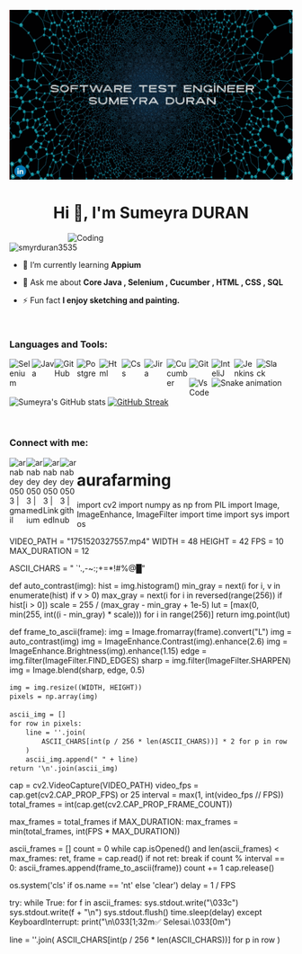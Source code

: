 ![Octocat](ezgif.com-reverse.gif)
<h1 align="center">Hi 👋, I'm Sumeyra DURAN</h1>           
<img align="right" alt="Coding" width="400" src="https://qph.fs.quoracdn.net/main-qimg-fa7b4bdc3b2f73e749e5c2c646d4ae13">   
<p align="left"> <img src="https://komarev.com/ghpvc/?username=smyrduran3535&label=Profile%20views&color=0e75b6&style=flat" alt="smyrduran3535" /> </p>  

- 🌱 I’m currently learning **Appium**  

- 💬 Ask me about **Core Java , Selenium , Cucumber , HTML , CSS , SQL**      

- ⚡ Fun fact **I enjoy sketching and painting.**   
 
<br />

### Languages and Tools:

[<img align="left" alt="Selenium" width="40px" src="https://cdn.jsdelivr.net/gh/devicons/devicon/icons/selenium/selenium-original.svg" />][github]
[<img align="left" alt="Java" width="40px" src="https://cdn.jsdelivr.net/gh/devicons/devicon/icons/java/java-original-wordmark.svg" />][github]
[<img align="left" alt="GitHub" width="40px" src="https://cdn.jsdelivr.net/gh/devicons/devicon/icons/github/github-original-wordmark.svg" />][github]
[<img align="left" alt="Postgre" width="40px" src="https://cdn.jsdelivr.net/gh/devicons/devicon/icons/postgresql/postgresql-original-wordmark.svg" />][github]
[<img align="left" alt="Html" width="40px" src="https://cdn.jsdelivr.net/gh/devicons/devicon/icons/html5/html5-plain-wordmark.svg" />][github]
[<img align="left" alt="Css" width="40px" src="https://cdn.jsdelivr.net/gh/devicons/devicon/icons/css3/css3-plain-wordmark.svg" />][github]
[<img align="left" alt="Jira" width="40px" src="https://cdn.jsdelivr.net/gh/devicons/devicon/icons/jira/jira-original-wordmark.svg" />][github]
[<img align="left" alt="Cucumber" width="40px" src="https://cdn.jsdelivr.net/gh/devicons/devicon/icons/cucumber/cucumber-plain-wordmark.svg" />][github]
[<img align="left" alt="Git" width="40px" src="https://cdn.jsdelivr.net/gh/devicons/devicon/icons/git/git-plain-wordmark.svg" />][github]
[<img align="left" alt="InteliJ" width="40px" src="https://cdn.jsdelivr.net/gh/devicons/devicon/icons/intellij/intellij-original-wordmark.svg" />][github]
[<img align="left" alt="Jenkins" width="40px" src="https://cdn.jsdelivr.net/gh/devicons/devicon/icons/jenkins/jenkins-original.svg" />][github]
[<img align="left" alt="Slack" width="40px" src="https://cdn.jsdelivr.net/gh/devicons/devicon/icons/slack/slack-original-wordmark.svg" />][github]
[<img align="left" alt="VsCode" width="40px" src="https://cdn.jsdelivr.net/gh/devicons/devicon/icons/vscode/vscode-original-wordmark.svg" />][github]

<br />

 ![Snake animation](https://github.com/thepiyushmalhotra/thepiyushmalhotra/blob/output/github-contribution-grid-snake.svg)
   
 ![Sumeyra's GitHub stats](https://github-readme-stats.vercel.app/api?username=smyrduran3535&show_icons=true&theme=react)
 [![GitHub Streak](http://github-readme-streak-stats.herokuapp.com?user=smyrduran3535&theme=react&date_format=M%20j%5B%2C%20Y%5D)](https://git.io/streak-stats)
<br/> 


<br /> 

### Connect with me:

[<img align="left" alt="arnabdey0503 | gmail" width="30px" src="https://cdn.jsdelivr.net/npm/simple-icons@v3/icons/gmail.svg" />][gmail]
[<img align="left" alt="arnabdey0503 | medium" width="30px" src="https://cdn.jsdelivr.net/npm/simple-icons@v3/icons/medium.svg" />][medium]
[<img align="left" alt="arnabdey0503 | LinkedIn" width="30px" src="https://cdn.jsdelivr.net/npm/simple-icons@v3/icons/linkedin.svg" />][linkedin]
[<img align="left" alt="arnabdey0503 | github" width="30px" src="https://cdn.jsdelivr.net/npm/simple-icons@v3/icons/github.svg" />][github]

       

[twitter]: https://twitter.com/h_huseyinbulat
[gmail]: mailto:smyrduran3535@gmail.com
[medium]: https://medium.com/@smyrduran3535/
[linkedin]: https://www.linkedin.com/in/sumeyra-duran/
[github]:  https://github.com/smyrduran3535
 # aurafarming
import cv2
import numpy as np
from PIL import Image, ImageEnhance, ImageFilter
import time
import sys
import os

VIDEO_PATH = "1751520327557.mp4"
WIDTH = 48
HEIGHT = 42
FPS = 10
MAX_DURATION = 12

ASCII_CHARS = " `'.,-~:;+=*!#%@█"  

def auto_contrast(img):
    hist = img.histogram()
    min_gray = next(i for i, v in enumerate(hist) if v > 0)
    max_gray = next(i for i in reversed(range(256)) if hist[i > 0])
    scale = 255 / (max_gray - min_gray + 1e-5)
    lut = [max(0, min(255, int((i - min_gray) * scale))) for i in range(256)]
    return img.point(lut)

def frame_to_ascii(frame):
    img = Image.fromarray(frame).convert("L")
    img = auto_contrast(img)
    img = ImageEnhance.Contrast(img).enhance(2.6)
    img = ImageEnhance.Brightness(img).enhance(1.15)
    edge = img.filter(ImageFilter.FIND_EDGES)
    sharp = img.filter(ImageFilter.SHARPEN)
    img = Image.blend(sharp, edge, 0.5)

    img = img.resize((WIDTH, HEIGHT))
    pixels = np.array(img)

    ascii_img = []
    for row in pixels:
        line = ''.join(
            ASCII_CHARS[int(p / 256 * len(ASCII_CHARS))] * 2 for p in row
        )
        ascii_img.append(" " + line)  
    return '\n'.join(ascii_img)


cap = cv2.VideoCapture(VIDEO_PATH)
video_fps = cap.get(cv2.CAP_PROP_FPS) or 25
interval = max(1, int(video_fps // FPS))
total_frames = int(cap.get(cv2.CAP_PROP_FRAME_COUNT))

max_frames = total_frames
if MAX_DURATION:
    max_frames = min(total_frames, int(FPS * MAX_DURATION))

ascii_frames = []
count = 0
while cap.isOpened() and len(ascii_frames) < max_frames:
    ret, frame = cap.read()
    if not ret:
        break
    if count % interval == 0:
        ascii_frames.append(frame_to_ascii(frame))
    count += 1
cap.release()

os.system('cls' if os.name == 'nt' else 'clear')
delay = 1 / FPS

try:
    while True:
        for f in ascii_frames:
            sys.stdout.write("\033c")
            sys.stdout.write(f + "\n")
            sys.stdout.flush()
            time.sleep(delay)
except KeyboardInterrupt:
    print("\n\033[1;32m✅ Selesai.\033[0m")

line = ''.join(
    ASCII_CHARS[int(p / 256 * len(ASCII_CHARS))] for p in row
)


